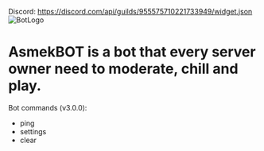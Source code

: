 Discord: https://discord.com/api/guilds/955575710221733949/widget.json
![BotLogo](https://github.com/AsmekYT/AsmekBOT/assets/98432786/2deaaedb-834e-4f5f-9e61-2fbdf79b7bd5)

# AsmekBOT is a bot that every server owner need to moderate, chill and play. 
Bot commands (v3.0.0):
- ping
- settings
- clear
